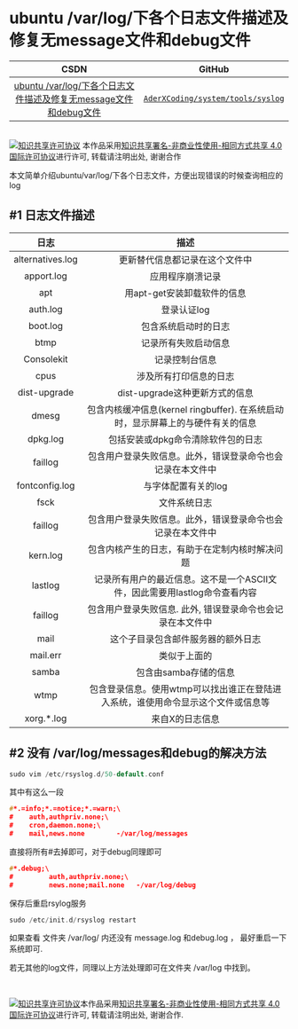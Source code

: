 ubuntu /var/log/下各个日志文件描述及修复无message文件和debug文件
=======

| CSDN | GitHub |
|:----:|:------:|
| [ubuntu /var/log/下各个日志文件描述及修复无message文件和debug文件](http://blog.csdn.net/gatieme/article/details/68951962) | [`AderXCoding/system/tools/syslog`](https://github.com/gatieme/AderXCoding/tree/master/system/tools/syslog) |


<br>
<a rel="license" href="http://creativecommons.org/licenses/by-nc-sa/4.0/"><img alt="知识共享许可协议" style="border-width:0" src="https://i.creativecommons.org/l/by-nc-sa/4.0/88x31.png" /></a>
本作品采用<a rel="license" href="http://creativecommons.org/licenses/by-nc-sa/4.0/">知识共享署名-非商业性使用-相同方式共享 4.0 国际许可协议</a>进行许可, 转载请注明出处, 谢谢合作
<br>

本文简单介绍ubuntu/var/log/下各个日志文件，方便出现错误的时候查询相应的log


#1	日志文件描述
-------


| 日志 | 描述 |
|:---:|:----:|
| alternatives.log | 更新替代信息都记录在这个文件中 |
| apport.log | 应用程序崩溃记录 |
| apt | 用apt-get安装卸载软件的信息 |
| auth.log | 登录认证log |
| boot.log | 包含系统启动时的日志 |
| btmp | 记录所有失败启动信息 |
| Consolekit | 记录控制台信息 |
| cpus | 涉及所有打印信息的日志 |
| dist-upgrade | dist-upgrade这种更新方式的信息 |
| dmesg | 包含内核缓冲信息(kernel ringbuffer). 在系统启动时，显示屏幕上的与硬件有关的信息 |
| dpkg.log | 包括安装或dpkg命令清除软件包的日志 |
| faillog | 包含用户登录失败信息。此外，错误登录命令也会记录在本文件中 |
| fontconfig.log | 与字体配置有关的log |
| fsck | 文件系统日志 |
| faillog | 包含用户登录失败信息。此外，错误登录命令也会记录在本文件中 |
| kern.log | 包含内核产生的日志，有助于在定制内核时解决问题 |
| lastlog | 记录所有用户的最近信息。这不是一个ASCII文件，因此需要用lastlog命令查看内容 |
| faillog | 包含用户登录失败信息. 此外, 错误登录命令也会记录在本文件中 |
| mail | 这个子目录包含邮件服务器的额外日志 |
| mail.err | 类似于上面的 |
| samba | 包含由samba存储的信息 |
| wtmp | 包含登录信息。使用wtmp可以找出谁正在登陆进入系统，谁使用命令显示这个文件或信息等 |
| xorg.*.log | 来自X的日志信息 |

#2	没有 /var/log/messages和debug的解决方法
-------

```cpp
sudo vim /etc/rsyslog.d/50-default.conf
```

其中有这么一段

```cpp
#*.=info;*.=notice;*.=warn;\
#    auth,authpriv.none;\
#    cron,daemon.none;\
#    mail,news.none        -/var/log/messages
```

直接将所有#去掉即可，对于debug同理即可

```cpp
#*.debug;\
#         auth,authpriv.none;\
#         news.none;mail.none   -/var/log/debug
```

保存后重启rsylog服务

```cpp
sudo /etc/init.d/rsyslog restart
```

如果查看 文件夹 /var/log/ 内还没有 message.log 和debug.log ， 最好重启一下系统即可.


若无其他的log文件，同理以上方法处理即可在文件夹 /var/log 中找到。


<br>

<a rel="license" href="http://creativecommons.org/licenses/by-nc-sa/4.0/"><img alt="知识共享许可协议" style="border-width:0" src="https://i.creativecommons.org/l/by-nc-sa/4.0/88x31.png" /></a>本作品采用<a rel="license" href="http://creativecommons.org/licenses/by-nc-sa/4.0/">知识共享署名-非商业性使用-相同方式共享 4.0 国际许可协议</a>进行许可, 转载请注明出处, 谢谢合作.
